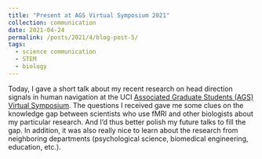 ```yaml
---
title: "Present at AGS Virtual Symposium 2021"
collection: communication
date: 2021-04-24
permalink: /posts/2021/4/blog-post-5/
tags:
  - science communication
  - STEM
  - biology
---
```


Today, I gave a short talk about my recent research on head direction signals in human navigation at the UCI [Associated Graduate Students (AGS) Virtual Symposium]( https://www.ags.uci.edu/cfp-2021-ags-virtual-symposium/). The questions I received gave me some clues on the knowledge gap between scientists who use fMRI and other biologists about my particular research. And I’d thus better polish my future talks to fill the gap. In addition, it was also really nice to learn about the research from neighboring departments (psychological science, biomedical engineering, education, etc.).